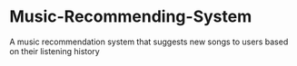 # Music-Recommending-System
A music recommendation system that suggests new songs to users based on their listening history
